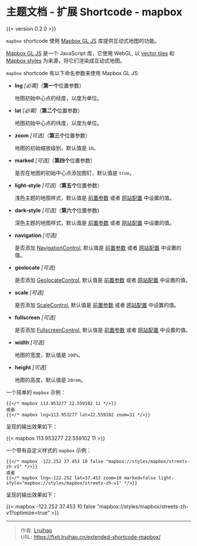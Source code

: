 # 主题文档 - 扩展 Shortcode - mapbox


{{< version 0.2.0 >}}

`mapbox` shortcode 使用 [Mapbox GL JS](https://docs.mapbox.com/mapbox-gl-js) 库提供互动式地图的功能。

<!--more-->

[Mapbox GL JS](https://docs.mapbox.com/mapbox-gl-js) 是一个 JavaScript 库，它使用 WebGL, 以 [vector tiles](https://docs.mapbox.com/help/glossary/vector-tiles/) 和 [Mapbox styles](https://docs.mapbox.com/mapbox-gl-js/style-spec/) 为来源，将它们渲染成互动式地图。

`mapbox` shortcode 有以下命名参数来使用 Mapbox GL JS:

* **lng** *[必需]*（**第一个**位置参数）

    地图初始中心点的经度，以度为单位。

* **lat** *[必需]*（**第二个**位置参数）

    地图初始中心点的纬度，以度为单位。

* **zoom** *[可选]*（**第三个**位置参数）

    地图的初始缩放级别，默认值是 `10`。

* **marked** *[可选]*（**第四个**位置参数）

    是否在地图的初始中心点添加图钉，默认值是 `true`。

* **light-style** *[可选]*（**第五个**位置参数）

    浅色主题的地图样式，默认值是 [前置参数](../theme-documentation-content#front-matter) 或者 [网站配置](../theme-documentation-basics#site-configuration) 中设置的值。

* **dark-style** *[可选]*（**第六个**位置参数）

    深色主题的地图样式，默认值是 [前置参数](../theme-documentation-content#front-matter) 或者 [网站配置](../theme-documentation-basics#site-configuration) 中设置的值。

* **navigation** *[可选]*

    是否添加 [NavigationControl](https://docs.mapbox.com/mapbox-gl-js/api#navigationcontrol), 默认值是 [前置参数](../theme-documentation-content#front-matter) 或者 [网站配置](../theme-documentation-basics#site-configuration) 中设置的值。

* **geolocate** *[可选]*

    是否添加 [GeolocateControl](https://docs.mapbox.com/mapbox-gl-js/api#geolocatecontrol), 默认值是 [前置参数](../theme-documentation-content#front-matter) 或者 [网站配置](../theme-documentation-basics#site-configuration) 中设置的值。

* **scale** *[可选]*

    是否添加 [ScaleControl](https://docs.mapbox.com/mapbox-gl-js/api#scalecontrol), 默认值是 [前置参数](../theme-documentation-content#front-matter) 或者 [网站配置](../theme-documentation-basics#site-configuration) 中设置的值。

* **fullscreen** *[可选]*

   是否添加 [FullscreenControl](https://docs.mapbox.com/mapbox-gl-js/api#fullscreencontrol), 默认值是 [前置参数](../theme-documentation-content#front-matter) 或者 [网站配置](../theme-documentation-basics#site-configuration) 中设置的值。

* **width** *[可选]*

    地图的宽度，默认值是 `100%`。

* **height** *[可选]*

    地图的高度，默认值是 `20rem`。

一个简单的 `mapbox` 示例：

```go-html-template
{{</* mapbox 113.953277 22.559102 11 */>}}
或者
{{</* mapbox lng=113.953277 lat=22.559102 zoom=11 */>}}
```

呈现的输出效果如下：

{{< mapbox 113.953277 22.559102 11 >}}

一个带有自定义样式的 `mapbox` 示例：

```go-html-template
{{</* mapbox -122.252 37.453 10 false "mapbox://styles/mapbox/streets-zh-v1" */>}}
或者
{{</* mapbox lng=-122.252 lat=37.453 zoom=10 marked=false light-style="mapbox://styles/mapbox/streets-zh-v1" */>}}
```

呈现的输出效果如下：

{{< mapbox -122.252 37.453 10 false "mapbox://styles/mapbox/streets-zh-v1?optimize=true" >}}


---

> 作者: [Lruihao](https://lruihao.cn)  
> URL: https://fixit.lruihao.cn/extended-shortcode-mapbox/  

